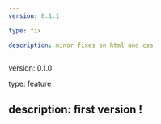 ```yaml
---
version: 0.1.1

type: fix

description: minor fixes on html and css
---
```


version: 0.1.0

type: feature

## description: first version !
